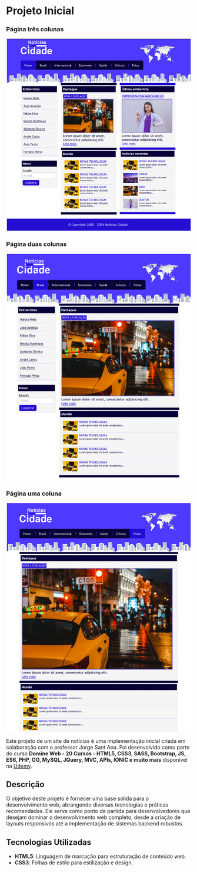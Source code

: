 # Projeto Inicial

### Página três colunas
<div align="center">
  <img src="./src/img/layout-01.png" width="500px" alt="página inicial"/>
</div>

### Página duas colunas
<div align="center">
  <img src="./src/img/layout-02.png" width="500px" alt="página destaque"/>
</div>

### Página uma coluna
<div align="center">
  <img src="./src/img/layout-03.png" width="500px" alt="página destaque"/>
</div>

Este projeto de um site de notícias é uma implementação inicial criada em colaboração com o professor Jorge Sant Ana. Foi desenvolvido como parte do curso **Domine Web - 20 Cursos - HTML5, CSS3, SASS, Bootstrap, JS, ES6, PHP, OO, MySQL, JQuery, MVC, APIs, IONIC e muito mais** disponível na [Udemy](https://www.udemy.com/course/web-completo/).

## Descrição

O objetivo deste projeto é fornecer uma base sólida para o desenvolvimento web, abrangendo diversas tecnologias e práticas recomendadas. Ele serve como ponto de partida para desenvolvedores que desejam dominar o desenvolvimento web completo, desde a criação de layouts responsivos até a implementação de sistemas backend robustos.

## Tecnologias Utilizadas

- **HTML5**: Linguagem de marcação para estruturação de conteúdo web.
- **CSS3**: Folhas de estilo para estilização e design.